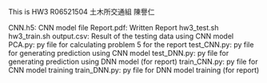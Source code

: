 This is HW3
R06521504 土木所交通組 陳譽仁

CNN.h5: CNN model file
Report.pdf: Written Report
hw3_test.sh
hw3_train.sh
output.csv: Result of the testing data using CNN model
PCA.py: py file for calculating problem 5 for the report
test_CNN.py: py file for generating prediction using CNN model
test_DNN.py: py file for generating prediction using DNN model (for report)
train_CNN.py: py file for CNN model training
train_DNN.py: py file for DNN model training (for report)

